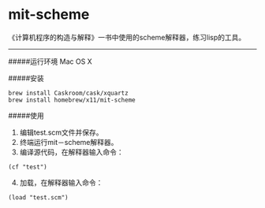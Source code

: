 # mit-scheme


《计算机程序的构造与解释》一书中使用的scheme解释器，练习lisp的工具。

---

#####运行环境
Mac OS X

#####安装
```
brew install Caskroom/cask/xquartz
brew install homebrew/x11/mit-scheme
```
#####使用

1. 编辑test.scm文件并保存。
2. 终端运行mit－scheme解释器。
3. 编译源代码，在解释器输入命令：
```
(cf "test")
```

4. 加载，在解释器输入命令：
```
(load "test.scm")
```